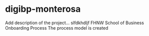 # digibp-monterosa
Add description of the project...
slfdkhdljf
FHNW School of Business Onboarding Process
The process model is created